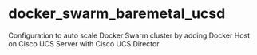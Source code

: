 # docker_swarm_baremetal_ucsd

Configuration to auto scale Docker Swarm cluster by adding Docker Host on Cisco UCS Server with Cisco UCS Director
